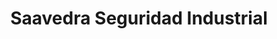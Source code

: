 ---
title: "Saavedra Seguridad Industrial"
url: /neuquen/saavedra-seguridad-industrial/
shop: Kleidung
---